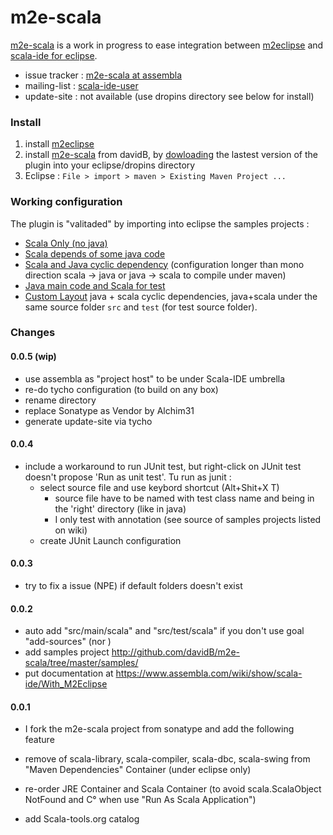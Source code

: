 m2e-scala
========

[m2e-scala] is a work in progress to ease integration between [m2eclipse] and [scala-ide for eclipse].

* issue tracker : [m2e-scala at assembla](http://scala-ide.assembla.com/spaces/m2e-scala/tickets)
* mailing-list : [scala-ide-user](http://groups.google.fr/group/scala-ide-user)
* update-site : not available (use dropins directory see below for install)

### Install
1. install [m2eclipse]
2. install [m2e-scala] from davidB, by [dowloading](http://github.com/davidB/m2e-scala/downloads) the lastest version of the plugin  into your eclipse/dropins directory
3. Eclipse : `File > import > maven > Existing Maven Project ...`



### Working configuration

The plugin is "valitaded" by importing into eclipse the samples projects :

* [Scala Only (no java)](http://github.com/davidB/m2e-scala/tree/master/samples/prj-scala-only/)
* [Scala depends of some java code](http://github.com/davidB/m2e-scala/tree/master/samples/prj-scala-after-java/)
* [Scala and Java cyclic dependency](http://github.com/davidB/m2e-scala/tree/master/samples/prj-scala-cycle-java/) (configuration longer than mono direction scala -> java or java -> scala to compile under maven)
* [Java main code and Scala for test](http://github.com/davidB/m2e-scala/tree/master/samples/prj-java-test-in-scala/)
* [Custom Layout](http://github.com/davidB/m2e-scala/tree/master/samples/prj-custom-layout/) java + scala cyclic dependencies, java+scala under the same source folder `src` and `test` (for test source folder).

### Changes

#### 0.0.5 (wip)

* use assembla as "project host" to be under Scala-IDE umbrella
* re-do tycho configuration (to build on any box)
* rename directory
* replace Sonatype as Vendor by Alchim31
* generate update-site via tycho

#### 0.0.4


* include a workaround to run JUnit test, but right-click on JUnit test doesn't propose 'Run as unit test'. Tu run as junit :
  * select source file and use keybord shortcut (Alt+Shit+X T)
    * source file have to be named with test class name and being in the 'right' directory (like in java)
    * I only test with annotation (see source of samples projects listed on wiki)
  * create JUnit Launch configuration

#### 0.0.3

* try to fix a issue (NPE) if default folders doesn't exist

#### 0.0.2


* auto add "src/main/scala" and "src/test/scala" if you don't use goal "add-sources" (nor <sourceDirectory>)
* add samples project http://github.com/davidB/m2e-scala/tree/master/samples/
* put documentation at https://www.assembla.com/wiki/show/scala-ide/With_M2Eclipse

#### 0.0.1

* I fork the m2e-scala project from sonatype and add the following feature
* remove of scala-library, scala-compiler, scala-dbc, scala-swing from "Maven Dependencies" Container (under eclipse only)
* re-order JRE Container and Scala Container (to avoid scala.ScalaObject NotFound and C° when use "Run As Scala Application")
* add Scala-tools.org catalog


   [maven-scala-plugin]: http://scala-tools.org/mvnsites/maven-scala-plugin/
   [maven-eclipse-plugin]: http://maven.apache.org/plugins/maven-eclipse-plugin
   [build-helper-maven-plugin]: http://mojo.codehaus.org/build-helper-maven-plugin/
   [m2eclipse]: http://m2eclipse.sonatype.org/
   [m2e-scala]: https://www.assembla.com/wiki/edit/scala-ide/With_M2Eclipse
   [IAM]: http://www.eclipse.org/iam/
   [Q4E]: http://code.google.com/p/q4e/
   [ESMi]: http://code.google.com/p/esmi/
   [scala-ide for eclipse]: http://scala-ide.assembla.com/
